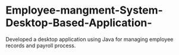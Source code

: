 # Employee-mangment-System-Desktop-Based-Application-
Developed a desktop application using Java for managing employee records and payroll process.
